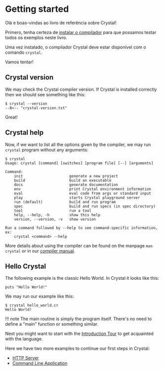# Getting started

Olá e boas-vindas ao livro de referência sobre Crystal!

Primero, tenha certeza de [instalar o compilador](https://crystal-lang.org/install/) para que possamos testar todos os exemplos neste livro.

Uma vez instalado, o compilador Crystal deve estar disponível com o comando `crystal`.

Vamos tentar!

## Crystal version

We may check the Crystal compiler version. If Crystal is installed correctly then we should see something like this:

```console
$ crystal --version
--8<-- "crystal-version.txt"
```

Great!

## Crystal help

Now, if we want to list all the options given by the compiler, we may run `crystal` program without any arguments:

```console
$ crystal
Usage: crystal [command] [switches] [program file] [--] [arguments]

Command:
    init                     generate a new project
    build                    build an executable
    docs                     generate documentation
    env                      print Crystal environment information
    eval                     eval code from args or standard input
    play                     starts Crystal playground server
    run (default)            build and run program
    spec                     build and run specs (in spec directory)
    tool                     run a tool
    help, --help, -h         show this help
    version, --version, -v   show version

Run a command followed by --help to see command-specific information, ex:
    crystal <command> --help
```

More details about using the compiler can be found on the manpage `man crystal` or in our [compiler manual](../using_the_compiler/README.md).

## Hello Crystal

The following example is the classic Hello World. In Crystal it looks like this:

```crystal title="hello_world.cr"
puts "Hello World!"
```

We may run our example like this:

```console
$ crystal hello_world.cr
Hello World!
```

!!! note
    The main routine is simply the program itself. There's no need to define a "main" function or something similar.

Next you might want to start with the [Introduction Tour](../tutorials/basics/README.md) to get acquainted with the language.

Here we have two more examples to continue our first steps in Crystal:

- [HTTP Server](./http_server.md)
- [Command Line Application](./cli.md)
